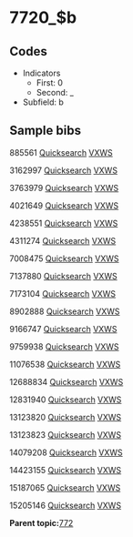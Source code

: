 # 7720\_$b

## Codes

-   Indicators
    -   First: 0
    -   Second: \_
-   Subfield: b

## Sample bibs

885561 [Quicksearch](https://search.library.yale.edu/catalog/885561) [VXWS](http://prodorbis.library.yale.edu:7014/vxws/GetHoldingsService?bibId=885561)

3162997 [Quicksearch](https://search.library.yale.edu/catalog/3162997) [VXWS](http://prodorbis.library.yale.edu:7014/vxws/GetHoldingsService?bibId=3162997)

3763979 [Quicksearch](https://search.library.yale.edu/catalog/3763979) [VXWS](http://prodorbis.library.yale.edu:7014/vxws/GetHoldingsService?bibId=3763979)

4021649 [Quicksearch](https://search.library.yale.edu/catalog/4021649) [VXWS](http://prodorbis.library.yale.edu:7014/vxws/GetHoldingsService?bibId=4021649)

4238551 [Quicksearch](https://search.library.yale.edu/catalog/4238551) [VXWS](http://prodorbis.library.yale.edu:7014/vxws/GetHoldingsService?bibId=4238551)

4311274 [Quicksearch](https://search.library.yale.edu/catalog/4311274) [VXWS](http://prodorbis.library.yale.edu:7014/vxws/GetHoldingsService?bibId=4311274)

7008475 [Quicksearch](https://search.library.yale.edu/catalog/7008475) [VXWS](http://prodorbis.library.yale.edu:7014/vxws/GetHoldingsService?bibId=7008475)

7137880 [Quicksearch](https://search.library.yale.edu/catalog/7137880) [VXWS](http://prodorbis.library.yale.edu:7014/vxws/GetHoldingsService?bibId=7137880)

7173104 [Quicksearch](https://search.library.yale.edu/catalog/7173104) [VXWS](http://prodorbis.library.yale.edu:7014/vxws/GetHoldingsService?bibId=7173104)

8902888 [Quicksearch](https://search.library.yale.edu/catalog/8902888) [VXWS](http://prodorbis.library.yale.edu:7014/vxws/GetHoldingsService?bibId=8902888)

9166747 [Quicksearch](https://search.library.yale.edu/catalog/9166747) [VXWS](http://prodorbis.library.yale.edu:7014/vxws/GetHoldingsService?bibId=9166747)

9759938 [Quicksearch](https://search.library.yale.edu/catalog/9759938) [VXWS](http://prodorbis.library.yale.edu:7014/vxws/GetHoldingsService?bibId=9759938)

11076538 [Quicksearch](https://search.library.yale.edu/catalog/11076538) [VXWS](http://prodorbis.library.yale.edu:7014/vxws/GetHoldingsService?bibId=11076538)

12688834 [Quicksearch](https://search.library.yale.edu/catalog/12688834) [VXWS](http://prodorbis.library.yale.edu:7014/vxws/GetHoldingsService?bibId=12688834)

12831940 [Quicksearch](https://search.library.yale.edu/catalog/12831940) [VXWS](http://prodorbis.library.yale.edu:7014/vxws/GetHoldingsService?bibId=12831940)

13123820 [Quicksearch](https://search.library.yale.edu/catalog/13123820) [VXWS](http://prodorbis.library.yale.edu:7014/vxws/GetHoldingsService?bibId=13123820)

13123823 [Quicksearch](https://search.library.yale.edu/catalog/13123823) [VXWS](http://prodorbis.library.yale.edu:7014/vxws/GetHoldingsService?bibId=13123823)

14079208 [Quicksearch](https://search.library.yale.edu/catalog/14079208) [VXWS](http://prodorbis.library.yale.edu:7014/vxws/GetHoldingsService?bibId=14079208)

14423155 [Quicksearch](https://search.library.yale.edu/catalog/14423155) [VXWS](http://prodorbis.library.yale.edu:7014/vxws/GetHoldingsService?bibId=14423155)

15187065 [Quicksearch](https://search.library.yale.edu/catalog/15187065) [VXWS](http://prodorbis.library.yale.edu:7014/vxws/GetHoldingsService?bibId=15187065)

15205146 [Quicksearch](https://search.library.yale.edu/catalog/15205146) [VXWS](http://prodorbis.library.yale.edu:7014/vxws/GetHoldingsService?bibId=15205146)

**Parent topic:**[772](../../tags/772/772.md)

